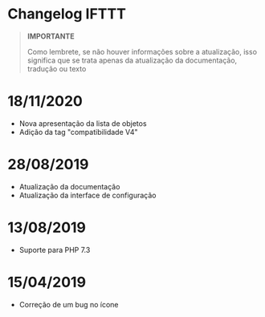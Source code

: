 # Changelog IFTTT

>**IMPORTANTE**
>
>Como lembrete, se não houver informações sobre a atualização, isso significa que se trata apenas da atualização da documentação, tradução ou texto

# 18/11/2020

- Nova apresentação da lista de objetos
- Adição da tag "compatibilidade V4"

# 28/08/2019

- Atualização da documentação
- Atualização da interface de configuração

# 13/08/2019

- Suporte para PHP 7.3

# 15/04/2019

- Correção de um bug no ícone
